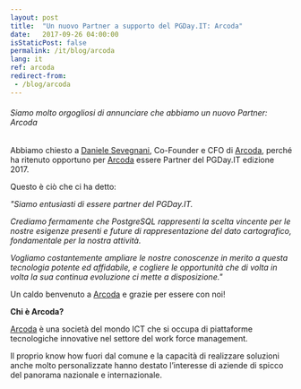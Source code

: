 ```yaml
---
layout: post
title:  "Un nuovo Partner a supporto del PGDay.IT: Arcoda"
date:   2017-09-26 04:00:00
isStaticPost: false
permalink: /it/blog/arcoda
lang: it
ref: arcoda
redirect-from:
 - /blog/arcoda
---
```


<h6>Siamo molto orgogliosi di annunciare che abbiamo un nuovo Partner: Arcoda</h6>

Abbiamo chiesto a [Daniele Sevegnani](https://www.linkedin.com/in/daniele-sevegnani-494692a/), Co-Founder e CFO di [Arcoda](https://www.arcoda.it/), perché ha ritenuto opportuno per [Arcoda](https://www.arcoda.it/) essere Partner del PGDay.IT edizione 2017.

Questo è ciò che ci ha detto:

_"Siamo entusiasti di essere partner del PGDay.IT._

 _Crediamo fermamente che PostgreSQL rappresenti la scelta vincente per le nostre esigenze presenti e future di rappresentazione del dato cartografico, fondamentale per la nostra attività._

 _Vogliamo costantemente ampliare le nostre conoscenze in merito a questa tecnologia potente ed affidabile, e cogliere le opportunità che di volta in volta la sua continua evoluzione ci mette a disposizione."_

Un caldo benvenuto a [Arcoda](https://www.arcoda.it/) e grazie per essere con noi!

**Chi è Arcoda?**

[Arcoda](https://www.arcoda.it/) è una società del mondo ICT che si occupa di piattaforme tecnologiche innovative nel settore del work force management.

Il proprio know how fuori dal comune e la capacità di realizzare soluzioni anche molto personalizzate hanno destato l’interesse di aziende di spicco del panorama nazionale e internazionale.
